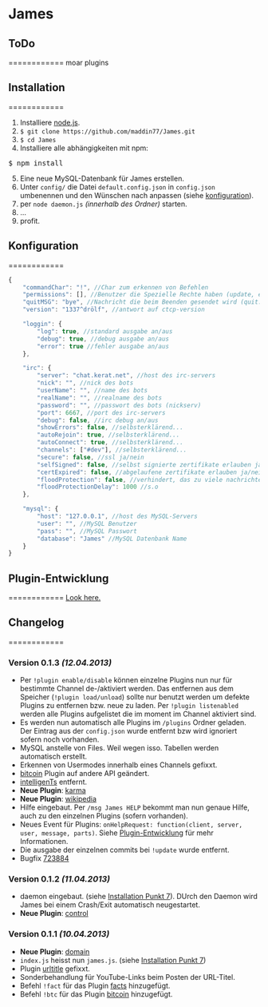 # James

## ToDo
============
moar plugins

## Installation
============

1. Installiere [node.js](http://nodejs.org/).
2. `$ git clone https://github.com/maddin77/James.git`
3. `$ cd James`
4. Installiere alle abhängigkeiten mit npm:
<pre>$ npm install</pre>
5. Eine neue MySQL-Datenbank für James erstellen. 
6. Unter `config/` die Datei `default.config.json` in `config.json` umbenennen und den Wünschen nach anpassen (siehe [konfiguration](#konfiguration)).
7. per `node daemon.js` *(innerhalb des Ordner)* starten.
8. ...
9. profit.

## Konfiguration
============
```javascript
{
    "commandChar": "!", //Char zum erkennen von Befehlen
    "permissions": [], //Benutzer die Spezielle Rechte haben (update, exit, etc.)
    "quitMSG": "bye", //Nachricht die beim Beenden gesendet wird (quit: )
    "version": "1337^drölf", //antwort auf ctcp-version

    "loggin": {
        "log": true, //standard ausgabe an/aus
        "debug": true, //debug ausgabe an/aus
        "error": true //fehler ausgabe an/aus
    },

    "irc": {
        "server": "chat.kerat.net", //host des irc-servers
        "nick": "", //nick des bots
        "userName": "", //name des bots
        "realName": "", //realname des bots
        "password": "", //passwort des bots (nickserv)
        "port": 6667, //port des irc-servers
        "debug": false, //irc debug an/aus
        "showErrors": false, //selbsterklärend...
        "autoRejoin": true, //selbsterklärend...
        "autoConnect": true, //selbsterklärend...
        "channels": ["#dev"], //selbsterklärend...
        "secure": false, //ssl ja/nein
        "selfSigned": false, //selbst signierte zertifikate erlauben ja/nein
        "certExpired": false, //abgelaufene zertifikate erlauben ja/nein
        "floodProtection": false, //verhindert, das zu viele nachrichten auf einmal an den server gesendet werden
        "floodProtectionDelay": 1000 //s.o
    },

    "mysql": {
        "host": "127.0.0.1", //host des MySQL-Servers
        "user": "", //MySQL Benutzer
        "pass": "", //MySQL Passwort
        "database": "James" //MySQL Datenbank Name
    }
}
```
## Plugin-Entwicklung
============
[Look here.](https://github.com/maddin77/James/tree/master/plugins)

## Changelog
============
### Version 0.1.3 *(12.04.2013)*
* Per `!plugin enable/disable` können einzelne Plugins nun nur für bestimmte Channel de-/aktiviert werden. Das entfernen aus dem Speicher (`!plugin load/unload`) sollte nur benutzt werden um defekte Plugins zu entfernen bzw. neue zu laden. Per `!plugin listenabled` werden alle Plugins aufgelistet die im moment im Channel aktiviert sind.
* Es werden nun automatisch alle Plugins im `/plugins` Ordner geladen. Der Eintrag aus der `config.json` wurde entfernt bzw wird ignoriert sofern noch vorhanden.
* MySQL anstelle von Files. Weil wegen isso. Tabellen werden automatisch erstellt.
* Erkennen von Usermodes innerhalb eines Channels gefixxt.
* [bitcoin](https://github.com/maddin77/James/blob/master/plugins/bitcoin.js) Plugin auf andere API geändert.
* [intelligenTs](https://github.com/maddin77/James/blob/master/plugins/intelligenTs.js) entfernt.
* **Neue Plugin**: [karma](https://github.com/maddin77/James/blob/master/plugins/karma.js)
* **Neue Plugin**: [wikipedia](https://github.com/maddin77/James/blob/master/plugins/wikipedia.js)
* Hilfe eingebaut. Per `/msg James HELP` bekommt man nun genaue Hilfe, auch zu den einzelnen Plugins (sofern vorhanden).
* Neues Event für Plugins: `onHelpRequest: function(client, server, user, message, parts)`. Siehe [Plugin-Entwicklung](#plugin-entwicklung) für mehr Informationen.
* Die ausgabe der einzelnen commits bei `!update` wurde entfernt.
* Bugfix [723884](http://paste.kde.org/723884/)

### Version 0.1.2 *(11.04.2013)*
* daemon eingebaut. (siehe [Installation Punkt 7](#installation)). DUrch den Daemon wird James bei einem Crash/Exit automatisch neugestartet.
* **Neue Plugin**: [control](https://github.com/maddin77/James/blob/master/plugins/control.js)

### Version 0.1.1 *(10.04.2013)*
* **Neue Plugin**: [domain](https://github.com/maddin77/James/blob/master/plugins/domain.js)
* `index.js` heisst nun `james.js`. (siehe [Installation Punkt 7](#installation))
* Plugin [urltitle](https://github.com/maddin77/James/blob/master/plugins/urltitle.js) gefixxt.
* Sonderbehandlung für YouTube-Links beim Posten der URL-Titel.
* Befehl `!fact` für das Plugin [facts](https://github.com/maddin77/James/blob/master/plugins/facts.js) hinzugefügt.
* Befehl `!btc` für das Plugin [bitcoin](https://github.com/maddin77/James/blob/master/plugins/bitcoin.js) hinzugefügt.
